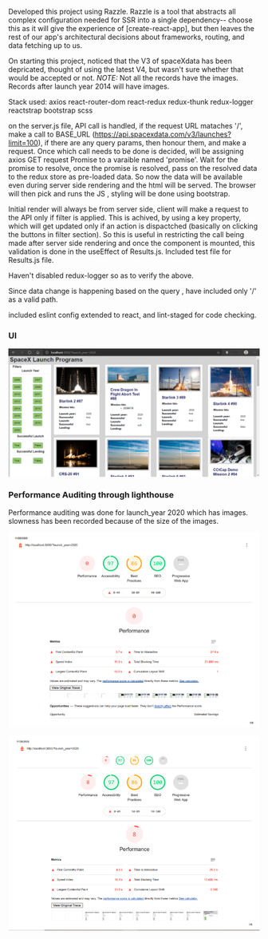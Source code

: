 Developed this project using Razzle. Razzle is a tool that abstracts all complex configuration needed for SSR into a single dependency-- choose this as it will give the experience of [create-react-app], but then leaves the rest of our app's architectural decisions about frameworks, routing, and data fetching up to us.

On starting this project, noticed that the V3 of spaceXdata has been depricated, thought of using the latest V4, but wasn't sure whether that would be accepted or not.
_NOTE:_ Not all the records have the images. Records after launch year 2014 will have images.

Stack used:
axios
react-router-dom
react-redux
redux-thunk
redux-logger
reactstrap
bootstrap
scss

on the server.js file, API call is handled, if the request URL mataches '/', make a call to BASE_URL (https://api.spacexdata.com/v3/launches?limit=100), if there are any query params, then honour them, and make a request. Once which call needs to be done is decided, will be assigning axios GET request Promise to a varaible named 'promise'. Wait for the promise to resolve, once the promise is resolved, pass on the resolved data to the redux store as pre-loaded data. So now the data will be available even during server side rendering and the html will be served. The browser will then pick and runs the JS , styling will be done using bootstrap. 

Initial render will always be from server side, client will make a request to the API only if filter is applied. This is achived, by using a key property, which will get updated only if an action is dispactched (basically on clicking the buttons in filter section). So this is useful in restricting the call being made after server side rendering and once the component is mounted, this validation is done in the useEffect of Results.js. Included test file for Results.js file.

Haven't disabled redux-logger so as to verify the above.

Since data change is happening based on the query , have included only '/' as a valid path.

included eslint config extended to react, and lint-staged for code checking.

### UI 

<img src="https://raw.githubusercontent.com/vikasmadan09/launch_spacex/master/images/Page.png?raw=true"/> 

### Performance Auditing through lighthouse

Performance auditing was done for launch_year 2020 which has images. slowness has been recorded because of the size of the images.

![Ran for emulated desktop](images/performance/desktop/Image1.png?raw=true "Emulated Desktop")

![Ran for emulated Mobile](images/performance/mobile/Image1.png?raw=true "Emulated Desktop")
